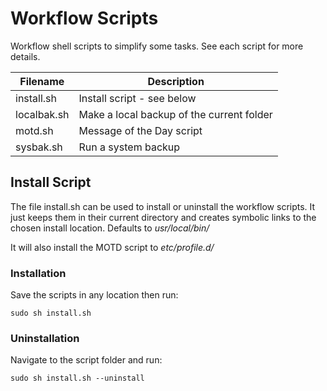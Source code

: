 # Workflow Scripts

Workflow shell scripts to simplify some tasks.  See each script for more details.

| Filename | Description |
| -------- | ----------- |
| install.sh | Install script - see below |
| localbak.sh | Make a local backup of the current folder |
| motd.sh | Message of the Day script |
| sysbak.sh | Run a system backup |

## Install Script

The file install.sh can be used to install or uninstall the workflow scripts.  It just keeps them in their current directory and creates symbolic links to the chosen install location.  Defaults to *usr/local/bin/*

It will also install the MOTD script to *etc/profile.d/*

### Installation

Save the scripts in any location then run:

```
sudo sh install.sh
```

### Uninstallation

Navigate to the script folder and run:

```
sudo sh install.sh --uninstall
```
